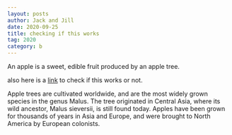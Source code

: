 ```yaml
---
layout: posts
author: Jack and Jill
date: 2020-09-25
title: checking if this works
tag: 2020
category: b
---
```


An apple is a sweet, edible fruit produced by an apple tree.

also here is a <a href="/check">link</a> to check if this works or not.

Apple trees are cultivated worldwide, and are the most widely grown species in
the genus Malus. The tree originated in Central Asia, where its wild ancestor,
Malus sieversii, is still found today. Apples have been grown for thousands of
years in Asia and Europe, and were brought to North America by European
colonists.